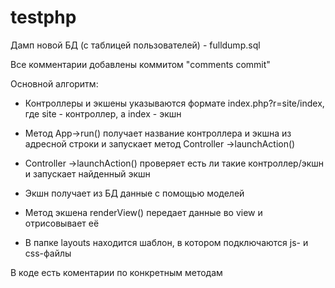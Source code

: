 # testphp
Дамп новой БД (с таблицей пользователей) - fulldump.sql

Все комментарии добавлены коммитом "comments commit"

Основной алгоритм:


- Контроллеры и экшены указываются формате index.php?r=site/index, где site - контроллер, а index - экшн

- Метод App->run() получает название контроллера и экшна из адресной строки и запускает метод Controller ->launchAction()

- Controller ->launchAction() проверяет есть ли такие контроллер/экшн и запускает найденный экшн

- Экшн получает из БД данные с помощью моделей

- Метод экшена renderView() передает данные во view и отрисовывает её

- В папке layouts находится шаблон, в котором подключаются js- и css-файлы

В коде есть коментарии по конкретным методам

